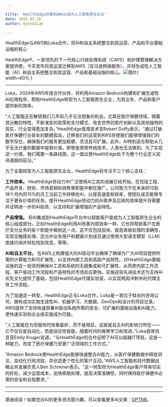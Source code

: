 ```yaml
---

title: 'HealthEdge迁移到AWS以成为人工智能原生企业'
date: 2025-05-26
author: ByteAILab

---
```


HealthEdge与AWS和Loka合作，将AI和自主系统整合到其运营、产品和平台基础设施的核心

HealthEdge®，一家领先的下一代核心行政处理系统（CAPS）和护理管理解决方案提供商，今天宣布将其运营迁移到AWS（亚马逊网络服务），并将生成性人工智能（AI）和自主系统整合到其运营、产品和基础设施的核心。![图片](https://ai-techpark.com/wp-content/uploads/HealthEdge.jpg){ width=60% }

---
Loka，2024年AWS年度合作伙伴，将利用Amazon Bedrock构建和扩展生成性AI应用程序，帮助HealthEdge转型为人工智能原生企业，为其业务、产品和客户提供新的效率。

“人工智能正在解锁我们几年前几乎无法想象的机会。尤其在医疗保健领域，随着其分散的特性、不断演变的政策和支付模式、改变世界的医疗创新以及其他独特的现实，行业变得愈加复杂。”HealthEdge首席技术官Robert Duffy表示。“通过打破医疗保健行业各处的数据孤岛，迁移我们的运营到AWS将使我们能够增强我们的数字存在，确保我们的服务更加稳健、灵活且可扩展。此外，AI特别适合帮助从几乎无法计量的数据中提取价值，即使是使用传统技术，人类也无法做到。为了实现这一价值，我们需要一条路线图，这一倡议使HealthEdge处于为整个行业定义前进道路的前沿。”

为了全面转型为人工智能原生企业，HealthEdge将专注于三个核心支柱：

**工作效率。** HealthEdge劳动力中广泛使用AI工具的进展已经开始，在包括工程、产品开发、财务、市场营销和销售等职能中都在推广。公司致力于在未来的12到18个月内将15%的员工当前工作转移给AI，以提高速度和效率，使团队成员能够专注于更有价值的任务。提升HealthEdge劳动力的AI素养及后续的效率提升将需要并证明进一步的AI投资，以支持和扩展增强的产品特性。

**产品增强。** 将AI集成到HealthEdge平台中以赋能客户是成为人工智能原生企业的核心组成部分。正如HealthEdge利用AI改善内部效率一样，它也将帮助客户在医疗支付业务的各个职能中做到这一点。这不仅包括加快、提高索赔处理的准确性，实现无触摸处理，还允许业务用户和健康计划成员通过使用大型语言模型（LLM）直接问询并轻松找到信息，等等。

**AI和自主平台。** 在AWS上构建强大的AI驱动平台确保了确保为广大AI项目提供所需的计算能力和可扩展性，以支持内部工具和高级产品特性。对HealthEdge基础设施的这一投资将确保AI工具和系统的无缝集成和可扩展性，从而使内部工作流程、客户驱动工作流程和产品特性的市场反应更快。实施这些先进技术还为支持AI优先文化提供了基础，包括HealthEdge代理实验室，以实现两周冲刺中的代理主导工作流程。

为了加速这一转型，HealthEdge正与Loka合作，Loka是一家位于硅谷的咨询公司，拥有成功实施生成性AI、机器学习、大数据、DevOps和设计的项目记录。AWS提供了支持快速部署AI驱动系统所需的安全、可扩展的基础设施和AI能力，使快速实验和企业级实施成为可能。

“人工智能在为您服务时效果最好，而不是相反。这就是自主AI的影响力所在——它不仅仅是自动化，而是适应性智能，随着时间的推移学习和改进，”Loka首席信息官Emily Kruger说道。“与HealthEdge的合作证明了AI可以超越IT项目。这是一种能力，改变了医疗保健乃至更广泛领域的工作方式。”

“Amazon Bedrock使HealthEdge能够快速整合AI能力，从医疗保健数据中释放洞见，自动化行政流程，并创造更个性化的客户互动。”AWS人工智能和现代数据战略业务发展负责人Ben Schreiner表示。“这一转型将为HealthEdge客户带来切实的好处，减少运营成本，加快索赔处理，提高决策准确性，同时保持医疗保健中必需的安全和合规要求。”

---
---
感谢阅读！如果您对AI的更多资讯感兴趣，可以查看更多AI文章：[GPTNB](https://gptnb.com)。